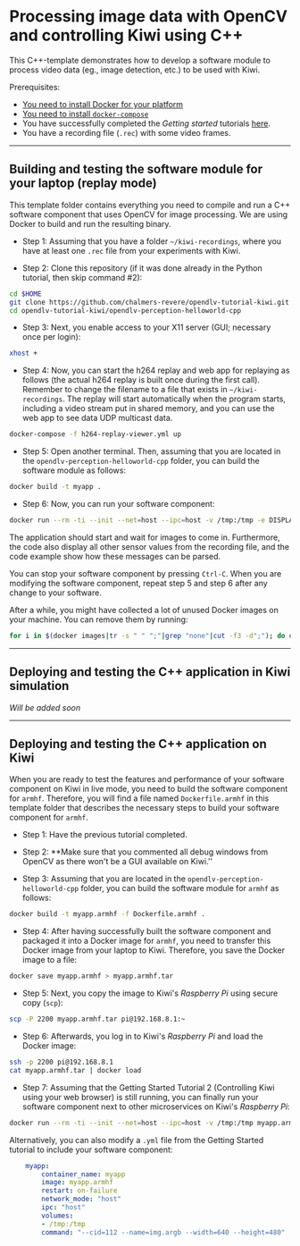 # Processing image data with OpenCV and controlling Kiwi using C++

This C++-template demonstrates how to develop a software module to process video data (eg., image detection, etc.) to be used with Kiwi.

Prerequisites:
* [You need to install Docker for your platform](https://docs.docker.com/install/linux/docker-ce/debian/#install-docker-ce)
* [You need to install `docker-compose`](https://docs.docker.com/compose/install/#install-compose)
* You have successfully completed the _Getting started_ tutorials [here](https://github.com/chalmers-revere/opendlv-tutorial-kiwi/tree/master).
* You have a recording file (`.rec`) with some video frames.

---

## Building and testing the software module for your laptop (replay mode)

This template folder contains everything you need to compile and run a C++ software component that uses OpenCV for image processing. We are using Docker to build and run the resulting binary.

* Step 1: Assuming that you have a folder `~/kiwi-recordings`, where you have at least one `.rec` file from your experiments with Kiwi.

* Step 2: Clone this repository (if it was done already in the Python tutorial, then skip command #2):
```bash
cd $HOME
git clone https://github.com/chalmers-revere/opendlv-tutorial-kiwi.git
cd opendlv-tutorial-kiwi/opendlv-perception-helloworld-cpp
```

* Step 3: Next, you enable access to your X11 server (GUI; necessary once per login):
```bash
xhost +
```

* Step 4: Now, you can start the h264 replay and web app for replaying as follows (the actual h264 replay is built once during the first call). Remember to change the filename to a file that exists in `~/kiwi-recordings`. The replay will start automatically when the program starts, including a video stream put in shared memory, and you can use the web app to see data UDP multicast data.
```bash
docker-compose -f h264-replay-viewer.yml up
```

* Step 5: Open another terminal. Then, assuming that you are located in the `opendlv-perception-helloworld-cpp` folder, you can build the software module as follows:
```bash
docker build -t myapp .
```

* Step 6: Now, you can run your software component:
```bash
docker run --rm -ti --init --net=host --ipc=host -v /tmp:/tmp -e DISPLAY=$DISPLAY myapp --cid=111 --name=img.argb --width=1280 --height=720 --verbose
```

The application should start and wait for images to come in. Furthermore, the code also display all other sensor values from the recording file, and the code example show how these messages can be parsed.

You can stop your software component by pressing `Ctrl-C`. When you are modifying the software component, repeat step 5 and step 6 after any change to your software.

After a while, you might have collected a lot of unused Docker images on your machine. You can remove them by running:
```bash
for i in $(docker images|tr -s " " ";"|grep "none"|cut -f3 -d";"); do docker rmi -f $i; done
```

---

## Deploying and testing the C++ application in Kiwi simulation

_Will be added soon_

---

## Deploying and testing the C++ application on Kiwi

When you are ready to test the features and performance of your software component on Kiwi in live mode, you need to build the software component for `armhf`. Therefore, you will find a file named `Dockerfile.armhf` in this template folder that describes the necessary steps to build your software component for `armhf`.  

* Step 1: Have the previous tutorial completed.

* Step 2: **Make sure that you commented all debug windows from OpenCV as there won't be a GUI available on Kiwi.''

* Step 3: Assuming that you are located in the `opendlv-perception-helloworld-cpp` folder, you can build the software module for `armhf` as follows:
```bash
docker build -t myapp.armhf -f Dockerfile.armhf .
```

* Step 4: After having successfully built the software component and packaged it into a Docker image for `armhf`, you need to transfer this Docker image from your laptop to Kiwi. Therefore, you save the Docker image to a file:
```bash
docker save myapp.armhf > myapp.armhf.tar
```

* Step 5: Next, you copy the image to Kiwi's *Raspberry Pi* using secure copy (`scp`):
```bash
scp -P 2200 myapp.armhf.tar pi@192.168.8.1:~
```

* Step 6: Afterwards, you log in to Kiwi's *Raspberry Pi* and load the Docker image:
```Bash
ssh -p 2200 pi@192.168.8.1
cat myapp.armhf.tar | docker load
```

* Step 7: Assuming that the Getting Started Tutorial 2 (Controlling Kiwi using your web browser) is still running, you can finally run your software component next to other microservices on Kiwi's *Raspberry Pi*:
```bash
docker run --rm -ti --init --net=host --ipc=host -v /tmp:/tmp myapp.armhf --cid=112 --name=img.argb --width=640 --height=480
```

Alternatively, you can also modify a `.yml` file from the Getting Started tutorial to include your software component:
```yml
    myapp:
        container_name: myapp
        image: myapp.armhf
        restart: on-failure
        network_mode: "host"
        ipc: "host"
        volumes:
        - /tmp:/tmp
        command: "--cid=112 --name=img.argb --width=640 --height=480"
```
